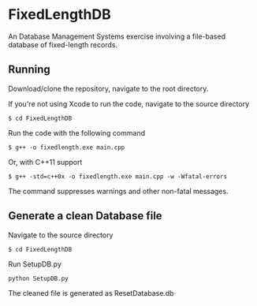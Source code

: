 # FixedLengthDB
An Database Management Systems exercise involving a file-based database of fixed-length records.

## Running

Download/clone the repository, navigate to the root directory.

If you're not using Xcode to run the code, navigate to the source directory
```
$ cd FixedLengthDB
```

Run the code with the following command
```
$ g++ -o fixedlength.exe main.cpp
```

Or, with C++11 support
```
$ g++ -std=c++0x -o fixedlength.exe main.cpp -w -Wfatal-errors
```
The command suppresses warnings and other non-fatal messages.

## Generate a clean Database file
Navigate to the source directory
```
$ cd FixedLengthDB
```

Run SetupDB.py
```
python SetupDB.py
```

The cleaned file is generated as ResetDatabase.db
